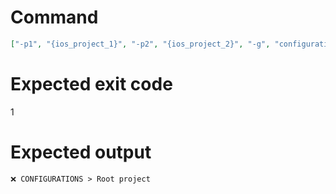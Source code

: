 # Command
```json
["-p1", "{ios_project_1}", "-p2", "{ios_project_2}", "-g", "configurations", "-f", "console"]
```

# Expected exit code
1

# Expected output
```
❌ CONFIGURATIONS > Root project


```
